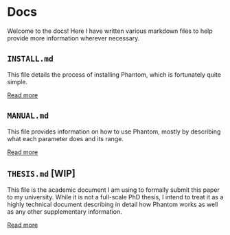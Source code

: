 # Docs

Welcome to the docs! Here I have written various markdown files to help provide more information wherever necessary. 

## `INSTALL.md`

This file details the process of installing Phantom, which is fortunately quite simple. 

[Read more](./INSTALL.md)

## `MANUAL.md`

This file provides information on how to use Phantom, mostly by describing what each parameter does and its range.

[Read more](./MANUAL.md)

## `THESIS.md` [WIP]

This file is the academic document I am using to formally submit this paper to my university. While it is not a full-scale PhD thesis, I intend to treat it as a highly technical document describing in detail how Phantom works as well as any other supplementary information.

[Read more](./THESIS.md)
